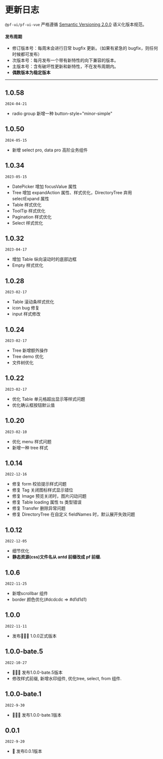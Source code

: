# 更新日志

`@pf-ui/pf-ui-vue` 严格遵循 [Semantic Versioning 2.0.0](http://semver.org/lang/zh-CN/) 语义化版本规范。

#### 发布周期

- 修订版本号：每周末会进行日常 bugfix 更新。（如果有紧急的 bugfix，则任何时候都可发布）
- 次版本号：每月发布一个带有新特性的向下兼容的版本。
- 主版本号：含有破坏性更新和新特性，不在发布周期内。
- **偶数版本为稳定版本**

---

## 1.0.58
`2024-04-21`
- radio group 新增一种 button-style="minor-simple"

## 1.0.50
`2024-05-15`
- 新增 select pro, data pro 高阶业务组件



## 1.0.34
`2023-05-15`
- DatePicker 增加 focusValue 属性
- Tree 增加 expandAction 属性、样式优化，DirectoryTree 弃用 selectExpand 属性
- Table 样式优化
- ToolTip 样式优化
- Pagination 样式优化
- Select 样式优化

## 1.0.32
`2023-04-17`
- 增加 Table 纵向滚动时的底部边框
- Empty 样式优化

## 1.0.28
`2023-02-17`

- Table 滚动条样式优化
- icon bug 修复
- input 样式修改

## 1.0.24
`2023-02-17`

- Tree 新增额外操作
- Tree demo 优化
- 文件树优化

## 1.0.22
`2023-02-17`

- 优化 Table 单元格超出显示等样式问题
- 优化确认框按钮默认值
## 1.0.20
`2023-02-10`

- 优化 menu 样式问题
- 新增一种 tree 样式

## 1.0.14
`2022-12-16`

- 修复 form 校验提示样式问题
- 修复 Tag 关闭图标样式显示错位
- 修复 Image 预览关闭时，图片闪动问题
- 修复 Table loading 属性 ts 类型错误
- 修复 Transfer 删除异常问题
- 修复 DirectoryTree 在自定义 fieldNames 时，默认展开失效问题

## 1.0.12
`2022-12-05`

- 细节优化
- **静态资源(css)文件名从 antd 前缀改成 pf 前缀.**

## 1.0.6
`2022-11-25`

- 新增scrollbar 组件
- border 颜色优化(#dcdcdc => #d1d1d1)

## 1.0.0
`2022-11-11`

- 发布🎉🎉🎉 1.0.0正式版本

## 1.0.0-bate.5

`2022-10-27`

- 🎉🎉🎉  发布1.0.0-bate.5版本
- 修改样式前缀, 新增水印组件, 优化tree, select, from 组件.

## 1.0.0-bate.1

`2022-9-30`

- 🎉🎉🎉  发布1.0.0-bate.1版本

## 0.0.1

`2022-9-20`

- 🐞 发布0.0.1版本

